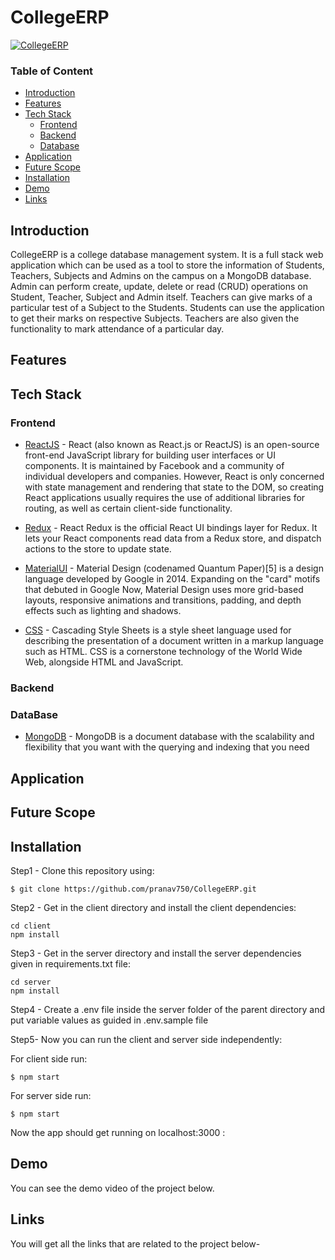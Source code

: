 # **CollegeERP**

[![CollegeERP](https://github.com/pranav750/CollegeERP/blob/main/CollegeERP.gif)](https://drive.google.com/file/d/1XlgEI_yr9hiIXThvzn-HHx6MOoAEOkHC/view?usp=sharing)


### Table of Content

- [Introduction](#Introduction)
- [Features](#Features)
- [Tech Stack](#Tech-Stack)
  - [Frontend](#Frontend)
  - [Backend](#Backend)
  - [Database](#DataBase)
- [Application](#Application)
- [Future Scope](#Future-Scope)
- [Installation](#Installation)
- [Demo](#Demo)
- [Links](#Links)

## Introduction

CollegeERP is a college database management system. It is a full stack web application which can be used as a tool to store the information of Students, Teachers, Subjects and Admins on the campus on a MongoDB database. Admin can perform create, update, delete or read (CRUD) operations on Student, Teacher, Subject and Admin itself. Teachers can give marks of a particular test of a Subject to the Students. Students can use the application to get their marks on respective Subjects. Teachers are also given the functionality to mark attendance of a particular day. 

## Features


## Tech Stack

### Frontend

- [ReactJS](https://reactjs.org/) - React (also known as React.js or ReactJS) is an open-source front-end JavaScript library for building user interfaces or UI components. It is maintained by Facebook and a community of individual developers and companies. However, React is only concerned with state management and rendering that state to the DOM, so creating React applications usually requires the use of additional libraries for routing, as well as certain client-side functionality.

- [Redux](https://react-redux.js.org) - React Redux is the official React UI bindings layer for Redux. It lets your React components read data from a Redux store, and dispatch actions to the store to update state.

- [MaterialUI](https://material-ui.com/) - Material Design (codenamed Quantum Paper)[5] is a design language developed by Google in 2014. Expanding on the "card" motifs that debuted in Google Now, Material Design uses more grid-based layouts, responsive animations and transitions, padding, and depth effects such as lighting and shadows.

- [CSS](https://developer.mozilla.org/en-US/docs/Web/CSS) - Cascading Style Sheets is a style sheet language used for describing the presentation of a document written in a markup language such as HTML. CSS is a cornerstone technology of the World Wide Web, alongside HTML and JavaScript.

### Backend

<!-- - [Django Rest Framework](https://www.django-rest-framework.org/) - Django Rest Framework lets you create RESTful APIs: A way to transfer information between an interface and a database in a simple way. It separates user interface and data storage and communicates user and database sending a .json file.
- [Beautiful Soup](https://www.crummy.com/software/BeautifulSoup/bs4/doc/)
- [Requests](https://pypi.org/project/requests/)
- [Stem](https://www.geeksforgeeks.org/python-stemming-words-with-nltk/)
- [Threading](https://docs.python.org/3/library/threading.html)
- [Concurrent](https://docs.python.org/3/library/concurrent.futures.html)
- [Tor Browser](https://vpnoverview.com/privacy/anonymous-browsing/tor/) -->

### DataBase

- [MongoDB](https://www.mongodb.com) - MongoDB is a document database with the scalability and flexibility that you want with the querying and indexing that you need

## Application

## Future Scope

## Installation

Step1 - Clone this repository using:

```
$ git clone https://github.com/pranav750/CollegeERP.git
```

Step2 - Get in the client directory and install the client dependencies:

```
cd client
npm install
```

Step3 - Get in the server directory and install the server dependencies given in requirements.txt file:

```
cd server
npm install
```

Step4 - Create a .env file inside the server folder of the parent directory and put variable values as guided in .env.sample file

Step5- Now you can run the client and server side independently:

For client side run:
```
$ npm start
```
For server side run:
```
$ npm start
```
Now the app should get running on localhost:3000 :

## Demo

You can see the demo video of the project below.

<!-- [![Demo Video](https://github.com/pranav750/SpyDark/blob/main/SpyDark.gif)](https://drive.google.com/file/d/1e0V3UxiAkOnxWarhY-CvX1KsRpV2dtAV/view) -->

## Links

You will get all the links that are related to the project below-

<!-- - [SpyDark]() - The link to SpyDark Website. -->
<!-- - [Github Repo's Link](https://github.com/pranav750/SpyDark) - All the code of Project.
- [Demo Video](https://drive.google.com/file/d/1e0V3UxiAkOnxWarhY-CvX1KsRpV2dtAV/view) - Demo Video of Project. -->
